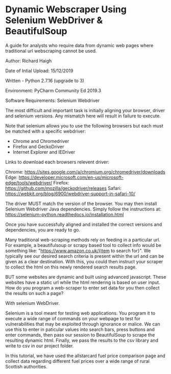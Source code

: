 # Dynamic Webscraper Using Selenium WebDriver & BeautifulSoup
A guide for analysts who require data from dynamic web pages where traditional url webscraping cannot be used.  

Author: Richard Haigh

Date of Intial Upload: 15/12/2019

Written - Python 2.7.16 (upgrade to 3)

Environment: PyCharm Community Ed 2019.3

Software Requirements: Selenium Webdriver 

The most difficult and important task is initially aligning your browser, driver and selenium versions. Any mismatch here
will result in failure to execute. 

Note that selenium allows you to use the following browsers but each must be matched with a specific webdriver:
- Chrome and Chromedriver
- Firefox and GeckoDriver
- Internet Explorer and IEDriver

Links to download each browsers relevent driver:

Chrome:	https://sites.google.com/a/chromium.org/chromedriver/downloads
Edge:	https://developer.microsoft.com/en-us/microsoft-edge/tools/webdriver/
Firefox:	https://github.com/mozilla/geckodriver/releases
Safari:	https://webkit.org/blog/6900/webdriver-support-in-safari-10/

The driver MUST match the version of the browser. You may then install Selenium Webdriver Java dependencies. Simply follow the 
instructions at: https://selenium-python.readthedocs.io/installation.html

Once you have successfully aligned and installed the correct versions and dependencies, you are ready to go.

Many traditional web-scraping methods rely on feeding in a particular url. For example, a beautifulsoup or scrapy based tool to collect info would be something like: "https://www.amazon.co.uk/{item to search for}". We typically see our desired search criteria is present within the url and can be given as a clear destination. With this, you could then instruct your scraper to collect the html on this newly rendered search results page. 

BUT some websites are dynamic and built using advanced javascript. These websites have a static url while the html rendering 
is based on user input. How do you program a web-scraper to enter set data for you then collect the results on such a page? 

With selenium WebDriver. 

Selenium is a tool meant for testing web applications. You program it to execute a wide range of commands on your webpage to
test for vulnerabilities that may be exploited through ignorance or malice. We can use this to enter in paticular values into search bars, press buttons and enter commands, then pass our session to BeautifulSoup to scrape the resulting dynamic html. Finally, we pass the results to the csv library and write to csv in our project folder. 

In this tutorial, we have used the allstarcard fuel price comparison page and collect data regarding different fuel prices over a wide range of rural Scottish authorities. 

